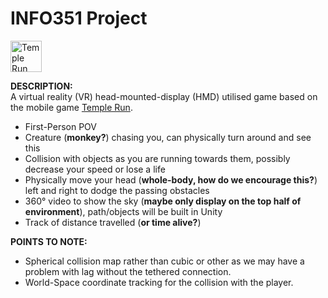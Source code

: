 # INFO351 Project

<img src="https://img.poki.com/cdn-cgi/image/quality=78,width=600,height=600,fit=cover,f=auto/f4b3ac7fe25cad9bc028b33f7a407f28.png" alt="Temple Run Logo" width="50"/>

**DESCRIPTION:**
<br> A virtual reality (VR) head-mounted-display (HMD) utilised game based on the mobile game [Temple Run](https://en.wikipedia.org/wiki/Temple_Run).
- First-Person POV
- Creature (**monkey?**) chasing you, can physically turn around and see this
- Collision with objects as you are running towards them, possibly decrease your speed or lose a life
- Physically move your head (**whole-body, how do we encourage this?**) left and right to dodge the passing obstacles
- 360° video to show the sky (**maybe only display on the top half of environment**), path/objects will be built in Unity
- Track of distance travelled (**or time alive?**)

**POINTS TO NOTE:**
- Spherical collision map rather than cubic or other as we may have a problem with lag without the tethered connection. 
- World-Space coordinate tracking for the collision with the player.



